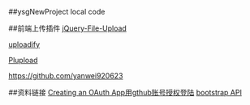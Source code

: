 ##ysgNewProject
local code


##前端上传插件
[jQuery-File-Upload](https://github.com/blueimp/jQuery-File-Upload)

[uploadify](https://www.kancloud.cn/shuiyueju/uploadifycn/83083)

[Plupload](http://www.phpin.net/tools/plupload/)

https://github.com/yanwei920623

##资料链接
[Creating an OAuth App用gthub账号授权登陆](https://developer.github.com/apps/building-oauth-apps/creating-an-oauth-app/)
[bootstrap API](https://v3.bootcss.com/getting-started/)
